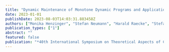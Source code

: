 ```yaml
---
title: "Dynamic Maintenance of Monotone Dynamic Programs and Applications"
date: 2023-01-01
publishDate: 2023-08-03T14:03:31.883458Z
authors: ["Monika Henzinger", "Stefan Neumann", "Harald Raecke", "Stefan Schmid"]
publication_types: ["1"]
abstract: ""
featured: false
publication: "*40th International Symposium on Theoretical Aspects of Computer Science (STACS)*"
---
```


